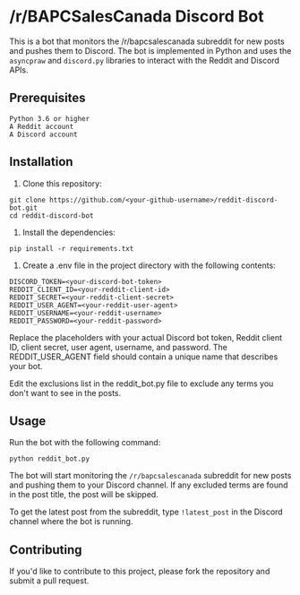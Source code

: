 # /r/BAPCSalesCanada Discord Bot

This is a bot that monitors the /r/bapcsalescanada subreddit for new posts and pushes them to Discord. The bot is implemented in Python and uses the `asyncpraw` and `discord.py` libraries to interact with the Reddit and Discord APIs.



## Prerequisites

```
Python 3.6 or higher
A Reddit account
A Discord account
```
## Installation

1. Clone this repository:

```
git clone https://github.com/<your-github-username>/reddit-discord-bot.git
cd reddit-discord-bot
```

1. Install the dependencies:

```
pip install -r requirements.txt
```

1. Create a .env file in the project directory with the following contents:

```
DISCORD_TOKEN=<your-discord-bot-token>
REDDIT_CLIENT_ID=<your-reddit-client-id>
REDDIT_SECRET=<your-reddit-client-secret>
REDDIT_USER_AGENT=<your-reddit-user-agent>
REDDIT_USERNAME=<your-reddit-username>
REDDIT_PASSWORD=<your-reddit-password>
```

Replace the placeholders with your actual Discord bot token, Reddit client ID, client secret, user agent, username, and password. The REDDIT_USER_AGENT field should contain a unique name that describes your bot.

Edit the exclusions list in the reddit_bot.py file to exclude any terms you don't want to see in the posts.

## Usage

Run the bot with the following command:

```
python reddit_bot.py
```

The bot will start monitoring the `/r/bapcsalescanada` subreddit for new posts and pushing them to your Discord channel. If any excluded terms are found in the post title, the post will be skipped.

To get the latest post from the subreddit, type `!latest_post` in the Discord channel where the bot is running.

## Contributing

If you'd like to contribute to this project, please fork the repository and submit a pull request.
